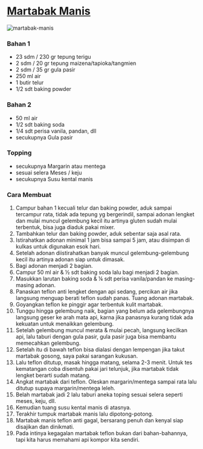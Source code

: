# [Martabak Manis](https://cookpad.com/id/resep/13983959-martabak-manis-teflon-anti-gagal-tips-bersarang)<br>
![martabak-manis](https://img-global.cpcdn.com/recipes/b7af95d069b63aa9/1200x630cq70/photo.jpg)

### Bahan 1
- 23 sdm / 230 gr tepung terigu
- 2 sdm / 20 gr tepung maizena/tapioka/tangmien
- 2 sdm / 35 gr gula pasir
- 250 ml air
- 1 butir telur
- 1/2 sdt baking powder

### Bahan 2
- 50 ml air
- 1/2 sdt baking soda
- 1/4 sdt perisa vanila, pandan, dll
- secukupnya Gula pasir

### Topping
- secukupnya Margarin atau mentega
- sesuai selera Meses / keju
- secukupnya Susu kental manis

### Cara Membuat

1. Campur bahan 1 kecuali telur dan baking powder, aduk sampai tercampur rata, tidak ada tepung yg bergerindil, sampai adonan lengket dan mulai muncul gelembung kecil itu artinya gluten sudah mulai terbentuk, bisa juga diaduk pakai mixer.<br>
2. Tambahkan telur dan baking powder, aduk sebentar saja asal rata.<br>
3. Istirahatkan adonan minimal 1 jam bisa sampai 5 jam, atau disimpan di kulkas untuk digunakan esok hari.<br>
4. Setelah adonan diistirahatkan banyak muncul gelembung-gelembung kecil itu artinya adonan siap untuk dimasak.<br>
5. Bagi adonan menjadi 2 bagian.<br>
6. Campur 50 ml air & ½ sdt baking soda lalu bagi menjadi 2 bagian.<br>
7. Masukkan larutan baking soda & ¼ sdt perisa vanila/pandan ke masing-masing adonan.<br>
8. Panaskan teflon anti lengket dengan api sedang, percikan air jika langsung menguap berati teflon sudah panas. Tuang adonan martabak.<br>
9. Goyangkan teflon ke pinggir agar terbentuk kulit martabak.<br>
10. Tunggu hingga gelembung naik, bagian yang belum ada gelembungnya langsung geser ke arah mata api, karna jika panasnya kurang tidak ada kekuatan untuk menaikkan gelembung.<br>
11. Setelah gelembung muncul merata & mulai pecah, langsung kecilkan api, lalu taburi dengan gula pasir, gula pasir juga bisa membantu memecahkan gelembung.<br>
12. Setelah itu di bawah teflon bisa dialasi dengan lempengan jika takut martabak gosong, saya pakai sarangan kukusan.<br>
13. Lalu teflon ditutup, masak hingga matang, selama 2-3 menit. Untuk tes kematangan coba disentuh pakai jari telunjuk, jika martabak tidak lengket berarti sudah matang.<br>
14. Angkat martabak dari teflon.
Oleskan margarin/mentega sampai rata lalu ditutup supaya margarin/mentega leleh.<br>
15. Belah martabak jadi 2 lalu taburi aneka toping sesuai selera seperti meses, keju, dll.<br>
16. Kemudian tuang susu kental manis di atasnya.<br>
17. Terakhir tumpuk martabak manis lalu dipotong-potong.<br>
18. Martabak manis teflon anti gagal, bersarang penuh dan kenyal siap disajikan dan dinikmati.<br>
19. Pada intinya kegagalan martabak teflon bukan dari bahan-bahannya, tapi kita harus memahami api kompor kita sendiri.<br>
